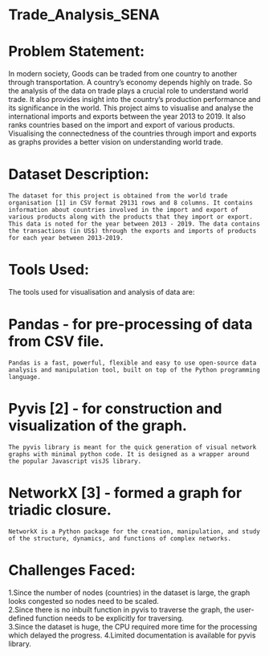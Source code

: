 # Trade_Analysis_SENA
# Problem Statement:

  In modern society, Goods can be traded from one country to another through transportation. A country’s economy depends highly on trade. So the analysis of the data on trade plays a crucial role to understand world trade. It also provides insight into the country’s production performance and its significance in the world. 
This project aims to visualise and analyse the international imports and exports between the year 2013 to 2019. It also ranks countries based on the import and export of various products.  
Visualising the connectedness of the countries through import and exports as graphs provides a better vision on understanding world trade.

# Dataset Description:

	The dataset for this project is obtained from the world trade organisation [1] in CSV format 29131 rows and 8 columns. It contains information about countries involved in the import and export of various products along with the products that they import or export. This data is noted for the year between 2013 - 2019. The data contains the transactions (in US$) through the exports and imports of products for each year between 2013-2019.  

# Tools Used:

The tools used for visualisation and analysis of data are:
# Pandas - for pre-processing of data from CSV file.
	Pandas is a fast, powerful, flexible and easy to use open-source data analysis and manipulation tool, built on top of the Python programming language.

# Pyvis [2] - for construction and visualization of the graph.
	The pyvis library is meant for the quick generation of visual network graphs with minimal python code. It is designed as a wrapper around the popular Javascript visJS library.

# NetworkX [3] - formed a graph for triadic closure.
	NetworkX is a Python package for the creation, manipulation, and study of the structure, dynamics, and functions of complex networks.
	
# Challenges Faced:

1.Since the number of nodes (countries) in the dataset is large, the graph looks congested so nodes need to be scaled.  
2.Since there is no inbuilt function in pyvis to traverse the graph, the user-defined function needs to be explicitly for traversing.  
3.Since the dataset is huge, the CPU required more time for the processing which delayed the progress.
4.Limited documentation is available for pyvis library.

